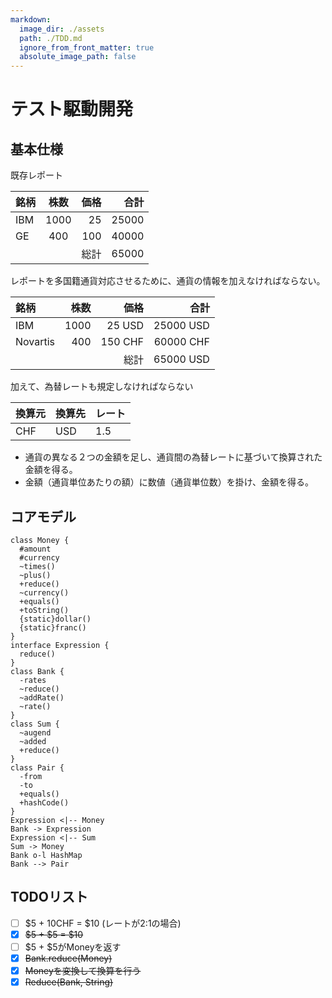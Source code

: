 ```yaml
---
markdown:
  image_dir: ./assets
  path: ./TDD.md
  ignore_from_front_matter: true
  absolute_image_path: false
---
```

  
# テスト駆動開発
  
  
## 基本仕様
  
  
既存レポート
  
|銘柄|株数|価格|合計|
|:---- |:----:|----:|----:|
|IBM |1000|25  |25000|
|GE  |400 |100 |40000|
|    |    |総計 |65000|
  
レポートを多国籍通貨対応させるために、通貨の情報を加えなければならない。
  
|銘柄       |株数  |価格  |合計  |
|:----     |----:|----:|----:|
|IBM       |1000|25 USD  |25000 USD|
|Novartis  |400 |150 CHF |60000 CHF|
|          |    |総計 |65000 USD|
  
加えて、為替レートも規定しなければならない
  
|換算元|換算先|レート|
|:----|:----|:----|
|CHF|USD|1.5|
  
+ 通貨の異なる２つの金額を足し、通貨間の為替レートに基づいて換算された金額を得る。
+ 金額（通貨単位あたりの額）に数値（通貨単位数）を掛け、金額を得る。

## コアモデル
```puml
class Money {
  #amount
  #currency
  ~times()
  ~plus()
  +reduce()
  ~currency()
  +equals()
  +toString()
  {static}dollar()
  {static}franc()
}
interface Expression {
  reduce()
}
class Bank {
  -rates
  ~reduce()
  ~addRate()
  ~rate()
}
class Sum {
  ~augend
  ~added
  +reduce()  
}
class Pair {
  -from
  -to
  +equals()
  +hashCode()
}
Expression <|-- Money
Bank -> Expression
Expression <|-- Sum
Sum -> Money
Bank o-l HashMap
Bank --> Pair
```
  
## TODOリスト
  
+ [ ] \$5 + 10CHF = \$10 (レートが2:1の場合)
+ [x] ~~\$5 + \$5 = \$10~~
+ [ ] \$5 + \$5がMoneyを返す
+ [x] ~~Bank.reduce(Money)~~
+ [x] ~~Moneyを変換して換算を行う~~
+ [x] ~~Reduce(Bank, String)~~
